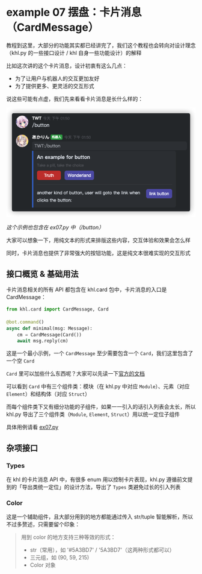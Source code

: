 # example 07 摆盘：卡片消息（CardMessage）

教程到这里，大部分的功能其实都已经讲完了，我们这个教程也会转向对设计理念（khl.py 的一些接口设计 / khl 自身一些功能设计）的解释

比如这次讲的这个卡片消息，设计初衷有这么几点：

- 为了让用户与机器人的交互更加友好
- 为了提供更多、更灵活的交互形式

说这些可能有点虚，我们先来看看卡片消息是长什么样的：

![](./example.png)

_这个示例也包含在 ex07.py 中（/button）_

大家可以想象一下，用纯文本的形式来排版这些内容，交互体验和效果会怎么样

同时，卡片消息也提供了非常强大的按钮功能，这是纯文本很难实现的交互形式

## 接口概览 & 基础用法

卡片消息相关的所有 API 都包含在 khl.card 包中，卡片消息的入口是 CardMessage：

```py
from khl.card import CardMessage, Card

@bot.command()
async def minimal(msg: Message):
    cm = CardMessage(Card())
    await msg.reply(cm)
```

这是一个最小示例，一个 `CardMessage` 至少需要包含一个 `Card`，我们这里包含了一个空 `Card`

`Card` 里可以加些什么东西呢？大家可以先读一下[官方的文档](https://developer.kaiheila.cn/doc/cardmessage)

可以看到 `Card` 中有三个组件类：模块（在 khl.py 中对应 `Module`）、元素（对应 `Element`）和结构体（对应 `Struct`）

而每个组件类下又有细分功能的子组件，如果一一引入的话引入列表会太长，所以 khl.py 导出了三个组件类（`Module`, `Element`, `Struct`）用以统一定位子组件

具体用例请看 [ex07.py](./ex07.py)

## 杂项接口

### Types

在 khl 的卡片消息 API 中，有很多 enum 用以控制卡片表现，khl.py 遵循前文提到的「导出类统一定位」的设计方法，导出了 `Types` 类避免过长的引入列表

### Color

这是一个辅助组件，且大部分用到的地方都能通过传入 str/tuple 智能解析，所以不过多赘述，只需要留个印象：

> 用到 color 的地方支持三种等效的形式：
>
> - str（常用），如 '#5A3BD7' / '5A3BD7'（这两种形式都可以）
> - 三元组，如 (90, 59, 215)
> - Color 对象
